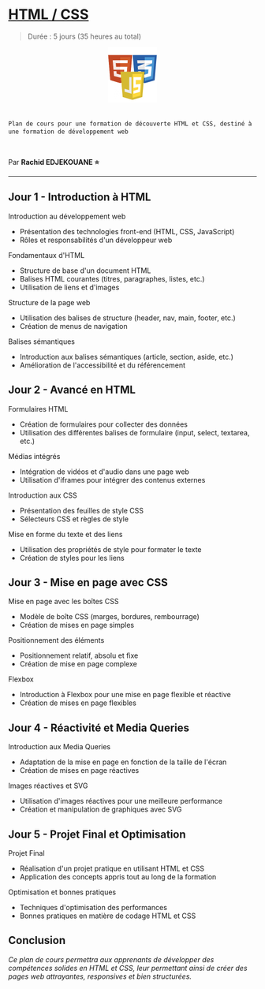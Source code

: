 # [HTML / CSS](https://developer.mozilla.org/fr/docs/Learn/Getting_started_with_the_web/CSS_basics)

> Durée : 5 jours (35 heures au total)

<center>
<img src="./logo.png" alt="web" width="100">
</center>

<br>

    Plan de cours pour une formation de découverte HTML et CSS, destiné à une formation de développement web

<br>

Par **Rachid EDJEKOUANE ⭐️**

---

## Jour 1 - Introduction à HTML

Introduction au développement web

-   Présentation des technologies front-end (HTML, CSS, JavaScript)
-   Rôles et responsabilités d'un développeur web

Fondamentaux d'HTML

-   Structure de base d'un document HTML
-   Balises HTML courantes (titres, paragraphes, listes, etc.)
-   Utilisation de liens et d'images

Structure de la page web

-   Utilisation des balises de structure (header, nav, main, footer, etc.)
-   Création de menus de navigation

Balises sémantiques

-   Introduction aux balises sémantiques (article, section, aside, etc.)
-   Amélioration de l'accessibilité et du référencement

## Jour 2 - Avancé en HTML

Formulaires HTML

-   Création de formulaires pour collecter des données
-   Utilisation des différentes balises de formulaire (input, select, textarea, etc.)

Médias intégrés

-   Intégration de vidéos et d'audio dans une page web
-   Utilisation d'iframes pour intégrer des contenus externes

Introduction aux CSS

-   Présentation des feuilles de style CSS
-   Sélecteurs CSS et règles de style

Mise en forme du texte et des liens

-   Utilisation des propriétés de style pour formater le texte
-   Création de styles pour les liens

## Jour 3 - Mise en page avec CSS

Mise en page avec les boîtes CSS

-   Modèle de boîte CSS (marges, bordures, rembourrage)
-   Création de mises en page simples

Positionnement des éléments

-   Positionnement relatif, absolu et fixe
-   Création de mise en page complexe

Flexbox

-   Introduction à Flexbox pour une mise en page flexible et réactive
-   Création de mises en page flexibles

## Jour 4 - Réactivité et Media Queries

Introduction aux Media Queries

-   Adaptation de la mise en page en fonction de la taille de l'écran
-   Création de mises en page réactives

Images réactives et SVG

-   Utilisation d'images réactives pour une meilleure performance
-   Création et manipulation de graphiques avec SVG

## Jour 5 - Projet Final et Optimisation

Projet Final

-   Réalisation d'un projet pratique en utilisant HTML et CSS
-   Application des concepts appris tout au long de la formation

Optimisation et bonnes pratiques

-   Techniques d'optimisation des performances
-   Bonnes pratiques en matière de codage HTML et CSS

## Conclusion

_Ce plan de cours permettra aux apprenants de développer des compétences solides en HTML et CSS, leur permettant ainsi de créer des pages web attrayantes, responsives et bien structurées._
